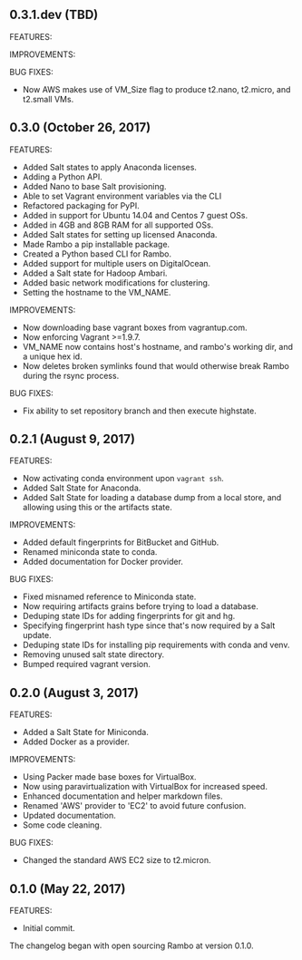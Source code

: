 ## 0.3.1.dev (TBD)

FEATURES:

IMPROVEMENTS:

BUG FIXES:

  - Now AWS makes use of VM_Size flag to produce t2.nano, t2.micro, and t2.small VMs.

## 0.3.0 (October 26, 2017)

FEATURES:

  - Added Salt states to apply Anaconda licenses.
  - Adding a Python API.
  - Added Nano to base Salt provisioning.
  - Able to set Vagrant environment variables via the CLI
  - Refactored packaging for PyPI.
  - Added in support for Ubuntu 14.04 and Centos 7 guest OSs.
  - Added in 4GB and 8GB RAM for all supported OSs.
  - Added Salt states for setting up licensed Anaconda.
  - Made Rambo a pip installable package.
  - Created a Python based CLI for Rambo.
  - Added support for multiple users on DigitalOcean.
  - Added a Salt state for Hadoop Ambari.
  - Added basic network modifications for clustering.
  - Setting the hostname to the VM_NAME.

IMPROVEMENTS:

  - Now downloading base vagrant boxes from vagrantup.com.
  - Now enforcing Vagrant >=1.9.7.
  - VM_NAME now contains host's hostname, and rambo's working dir, and a unique hex id.
  - Now deletes broken symlinks found that would otherwise break Rambo during the rsync process.

BUG FIXES:

  - Fix ability to set repository branch and then execute highstate.

## 0.2.1 (August 9, 2017)

FEATURES:

  - Now activating conda environment upon `vagrant ssh`.
  - Added Salt State for Anaconda.
  - Added Salt State for loading a database dump from a local store, and
    allowing using this or the artifacts state.

IMPROVEMENTS:

  - Added default fingerprints for BitBucket and GitHub.
  - Renamed miniconda state to conda.
  - Added documentation for Docker provider.

BUG FIXES:

  - Fixed misnamed reference to Miniconda state.
  - Now requiring artifacts grains before trying to load a database.
  - Deduping state IDs for adding fingerprints for git and hg.
  - Specifying fingerprint hash type since that's now required by a Salt update.
  - Deduping state IDs for installing pip requirements with conda and venv.
  - Removing unused salt state directory.
  - Bumped required vagrant version.

## 0.2.0 (August 3, 2017)

FEATURES:

  - Added a Salt State for Miniconda.
  - Added Docker as a provider.

IMPROVEMENTS:

  - Using Packer made base boxes for VirtualBox.
  - Now using paravirtualization with VirtualBox for increased speed.
  - Enhanced documentation and helper markdown files.
  - Renamed 'AWS' provider to 'EC2' to avoid future confusion.
  - Updated documentation.
  - Some code cleaning.

BUG FIXES:

  - Changed the standard AWS EC2 size to t2.micron.

## 0.1.0 (May 22, 2017)

FEATURES:

  - Initial commit.

The changelog began with open sourcing Rambo at version 0.1.0.
